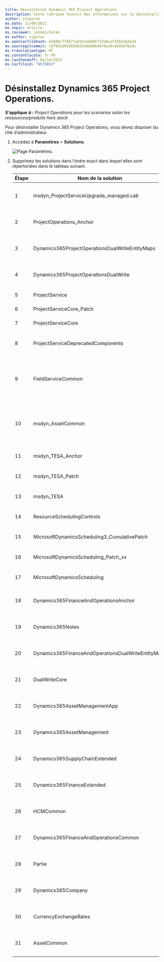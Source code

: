 ```yaml
---
title: Désinstallez Dynamics 365 Project Operations.
description: Cette rubrique fournit des informations sur la désinstallation de Dynamics 365 Project Operations.
author: stsporen
ms.date: 11/09/2021
ms.topic: article
ms.reviewer: johnmichalak
ms.author: sigitac
ms.openlocfilehash: e2600c770477ad32cebb66f33a8ca31502a6da3d
ms.sourcegitcommit: c0792bd65d92db25e0e8864879a19c4b93efb10c
ms.translationtype: HT
ms.contentlocale: fr-FR
ms.lasthandoff: 04/14/2022
ms.locfileid: "8575853"
---
```

# <a name="uninstall-dynamics-365-project-operations"></a>Désinstallez Dynamics 365 Project Operations. 

_**S’applique à :** Project Operations pour les scénarios selon les ressources/produits hors stock_

Pour désinstaller Dynamics 365 Project Operations, vous devez disposer du rôle d’administrateur.

1. Accédez à **Paramètres** > **Solutions**.

    ![Page Paramètres.](./media/uninstall-proj-ops-solutions.png)
  
2. Supprimez les solutions dans l’ordre exact dans lequel elles sont répertoriées dans le tableau suivant. 

    | Étape | Nom de la solution                                    | Note                                                                                         |
    |------|----------------------------------------------------|----------------------------------------------------------------------------------------------|
    | 1 | msdyn_ProjectServiceUpgrade_managed.cab            | Si elle est introuvable, ignorez cette solution.                                                            |
    | 2 | ProjectOperations_Anchor                           | Si elle est introuvable, ignorez cette solution.                                                            |
    | 3 | Dynamics365ProjectOperationsDualWriteEntityMaps    | Si elle est introuvable, ignorez cette solution.                                                            |
    | 4 | Dynamics365ProjectOperationsDualWrite              | Si elle est introuvable, ignorez cette solution.                                                            |
    | 5 | ProjectService                                     | Aucune note supplémentaire.                                                                         |
    | 6 | ProjectServiceCore_Patch                           | Aucune note supplémentaire.                                                                         |
    | 7 | ProjectServiceCore                                 | Aucune note supplémentaire.                                                                         |
    | 8 | ProjectServiceDeprecatedComponents                 | Si elle est introuvable, ignorez cette solution.                                                            |
    | 9 | FieldServiceCommon                                 | Requis pour la double écriture avec Dynamics 365 Finance ou Dynamics 365 Supply Chain Management.   |
    | 10 | msdyn_AssetCommon                                  | Requis pour la double écriture avec Dynamics 365 Finance ou Dynamics 365 Supply Chain Management.   |
    | 11 | msdyn_TESA_Anchor                                  | Requis pour Dynamics 365 Field Service.                                                     |
    | 12 | msdyn_TESA_Patch                                   | Requis pour Dynamics 365 Field Service.                                                     |
    | 13 | msdyn_TESA                                         | Requis pour Dynamics 365 Field Service.                                                     |
    | 14 | ResourceSchedulingControls                         | Requis pour Dynamics 365 Field Service.                                                     |
    | 15 | MicrosoftDynamicsScheduling3_CumulativePatch       | Requis pour Dynamics 365 Field Service.                                                     |
    | 16 | MicrosoftDynamicsScheduling_Patch_xx               | Requis pour Dynamics 365 Field Service.                                                     |
    | 17 | MicrosoftDynamicsScheduling                        | Requis pour Dynamics 365 Field Service.                                                     |
    | 18 | Dynamics365FinanceAndOperationsAnchor              | Si elle est introuvable, ignorez cette solution.                                                            |
    | 19 | Dynamics365Notes                                   | Si elle est introuvable, ignorez cette solution.                                                            |
    | 20 | Dynamics365FinanceAndOperationsDualWriteEntityMaps | Si elle est introuvable, ignorez cette solution.                                                            |
    | 21 | DualWriteCore                                      | Si elle est introuvable, ignorez cette solution.                                                            |
    | 22 | Dynamics365AssetManagementApp                      | Si elle est introuvable, ignorez cette solution.                                                            |
    | 23 | Dynamics365AssetManagement                         | Si elle est introuvable, ignorez cette solution.                                                            |
    | 24 | Dynamics365SupplyChainExtended                     | Si elle est introuvable, ignorez cette solution.                                                            |
    | 25 | Dynamics365FinanceExtended                         | Si elle est introuvable, ignorez cette solution.                                                            |
    | 26 | HCMCommon                                          | Si elle est introuvable, ignorez cette solution.                                                            |
    | 27 | Dynamics365FinanceAndOperationsCommon              | Si elle est introuvable, ignorez cette solution.                                                            |
    | 28 | Partie                                              | Si elle est introuvable, ignorez cette solution.                                                            |
    | 29 | Dynamics365Company                                 | Si elle est introuvable, ignorez cette solution.                                                            |
    | 30 | CurrencyExchangeRates                              | Si elle est introuvable, ignorez cette solution.                                                            |
    | 31 | AssetCommon                                        | Si elle est introuvable, ignorez cette solution.                                                            |

